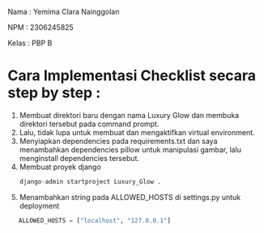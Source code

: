 Nama   : Yemima Clara Nainggolan 

NPM    : 2306245825  

Kelas  : PBP B  

# Cara Implementasi Checklist secara step by step : 
1) Membuat direktori baru dengan nama Luxury Glow dan membuka direktori tersebut pada command prompt. 
2) Lalu, tidak lupa untuk membuat dan mengaktifkan virtual environment.
3) Menyiapkan dependencies pada requirements.txt dan saya menambahkan dependencies pillow untuk manipulasi gambar, lalu menginstall dependencies tersebut.
4) Membuat proyek django
   ```python
   django-admin startproject Luxury_Glow .
5) Menambahkan string pada ALLOWED_HOSTS di settings.py untuk deployment
  ```python
     ALLOWED_HOSTS = ["localhost", "127.0.0.1"]

